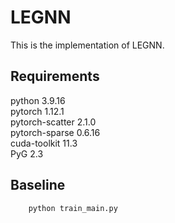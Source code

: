 # LEGNN
This is the implementation of LEGNN.

## Requirements
python 3.9.16\
pytorch 1.12.1\
pytorch-scatter 2.1.0\
pytorch-sparse 0.6.16\
cuda-toolkit 11.3\
PyG 2.3

## Baseline
        python train_main.py
